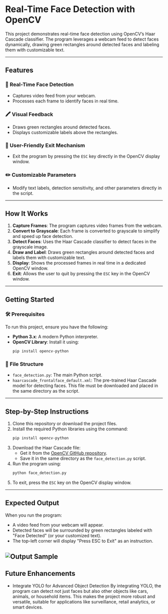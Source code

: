 # Real-Time Face Detection with OpenCV
This project demonstrates real-time face detection using OpenCV’s Haar Cascade classifier. The program leverages a webcam feed to detect faces dynamically, drawing green rectangles around detected faces and labeling them with customizable text.

---

## **Features**

### 🎥 Real-Time Face Detection
- Captures video feed from your webcam.
- Processes each frame to identify faces in real time.

### 🖍️ Visual Feedback
- Draws green rectangles around detected faces.
- Displays customizable labels above the rectangles.

### 🛑 User-Friendly Exit Mechanism
- Exit the program by pressing the `ESC` key directly in the OpenCV display window.

### ✏️ Customizable Parameters
- Modify text labels, detection sensitivity, and other parameters directly in the script.

---

## **How It Works**

1. **Capture Frames**: The program captures video frames from the webcam.
2. **Convert to Grayscale**: Each frame is converted to grayscale to simplify and speed up face detection.
3. **Detect Faces**: Uses the Haar Cascade classifier to detect faces in the grayscale image.
4. **Draw and Label**: Draws green rectangles around detected faces and labels them with customizable text.
5. **Display**: Shows the processed frames in real time in a dedicated OpenCV window.
6. **Exit**: Allows the user to quit by pressing the `ESC` key in the OpenCV window.

---

## **Getting Started**

### 🛠️ Prerequisites
To run this project, ensure you have the following:
- **Python 3.x**: A modern Python interpreter.
- **OpenCV Library**: Install it using:
  ```bash
  pip install opencv-python
  ```

### 📂 File Structure
- `face_detection.py`: The main Python script.
- `haarcascade_frontalface_default.xml`: The pre-trained Haar Cascade model for detecting faces. This file must be downloaded and placed in the same directory as the script.

---

## **Step-by-Step Instructions**

1. Clone this repository or download the project files.
2. Install the required Python libraries using the command:
   ```bash
   pip install opencv-python
   ```
3. Download the Haar Cascade file:
   - Get it from the [OpenCV GitHub repository](https://github.com/opencv/opencv/blob/master/data/haarcascades/haarcascade_frontalface_default.xml).
   - Save it in the same directory as the `face_detection.py` script.
4. Run the program using:
   ```bash
   python face_detection.py
   ```
5. To exit, press the `ESC` key on the OpenCV display window.

---

## **Expected Output**

When you run the program:
- A video feed from your webcam will appear.
- Detected faces will be surrounded by green rectangles labeled with "Face Detected" (or your customized text).
- The top-left corner will display "Press ESC to Exit" as an instruction.

![Output Sample]([https://github.com/ManiMajd89/Image-Text-Extractor/blob/main/output%20sample.png](https://github.com/ManiMajd89/Face-Detection/blob/main/Face%20detection%20sample%20output.png))
---

## **Future Enhancements**
- Integrate YOLO for Advanced Object Detection
By integrating YOLO, the program can detect not just faces but also other objects like cars, animals, or household items. This makes the project more robust and versatile, suitable for applications like surveillance, retail analytics, or smart devices.
